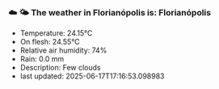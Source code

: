 ### ☁️ 🌤️  The weather in Florianópolis is: Florianópolis

- Temperature: 24.15°C
- On flesh: 24.55°C
- Relative air humidity: 74%
- Rain: 0.0 mm
- Description: Few clouds
- last updated: 2025-06-17T17:16:53.098983
